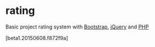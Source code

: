 rating
======

Basic project rating system with [Bootstrap][1], [jQuery][2] and [PHP][3]

[beta1.20150608.f872f9a]

[1]: http://getbootstrap.com
[2]: https://jquery.com
[3]: http://www.php.net
